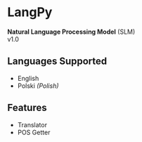# LangPy
**Natural Language Processing Model** (SLM) <br />
v1.0

## Languages Supported
- English
- Polski *(Polish)*

## Features
- Translator
- POS Getter
